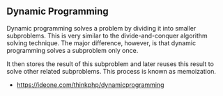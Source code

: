 ## Dynamic Programming



Dynamic programming solves a problem by dividing it into smaller subproblems. This is very similar to the divide-and-conquer algorithm solving technique. The major difference, however, is that dynamic programming solves a subproblem only once.

It then stores the result of this subproblem and later reuses this result to solve other related subproblems. This process is known as memoization.
* https://ideone.com/thinkphp/dynamicprogramming

